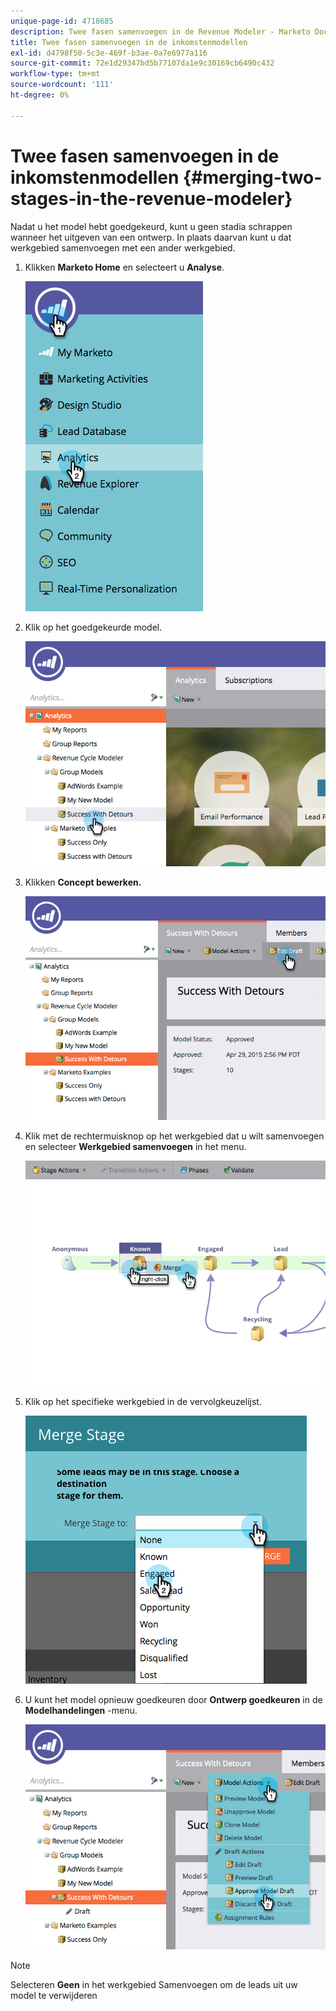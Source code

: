 ```yaml
---
unique-page-id: 4718685
description: Twee fasen samenvoegen in de Revenue Modeler - Marketo Docs - Productdocumentatie
title: Twee fasen samenvoegen in de inkomstenmodellen
exl-id: d4798f50-5c3e-469f-b3ae-0a7e6977a116
source-git-commit: 72e1d29347bd5b77107da1e9c30169cb6490c432
workflow-type: tm+mt
source-wordcount: '111'
ht-degree: 0%

---
```


# Twee fasen samenvoegen in de inkomstenmodellen {#merging-two-stages-in-the-revenue-modeler}

Nadat u het model hebt goedgekeurd, kunt u geen stadia schrappen wanneer het uitgeven van een ontwerp. In plaats daarvan kunt u dat werkgebied samenvoegen met een ander werkgebied.

1. Klikken **Marketo Home** en selecteert u **Analyse**.

   ![](assets/image2015-4-29-14-3a59-3a9.png)

1. Klik op het goedgekeurde model.

   ![](assets/image2015-4-29-15-3a3-3a15.png)

1. Klikken **Concept bewerken.**

   ![](assets/image2015-4-29-15-3a7-3a3.png)

1. Klik met de rechtermuisknop op het werkgebied dat u wilt samenvoegen en selecteer **Werkgebied samenvoegen** in het menu.

   ![](assets/image2015-4-29-15-3a10-3a6.png)

1. Klik op het specifieke werkgebied in de vervolgkeuzelijst.

   ![](assets/image2015-4-29-15-3a52-3a5.png)

1. U kunt het model opnieuw goedkeuren door **Ontwerp goedkeuren** in de **Modelhandelingen** -menu.

   ![](assets/image2015-4-29-16-3a5-3a53.png)

>[!NOTE]
>
>Selecteren **Geen** in het werkgebied Samenvoegen om de leads uit uw model te verwijderen
